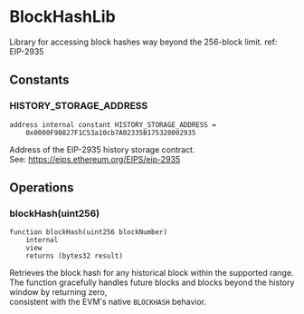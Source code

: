 # BlockHashLib

Library for accessing block hashes way beyond the 256-block limit. ref: EIP-2935






<!-- customintro:start --><!-- customintro:end -->

## Constants

### HISTORY_STORAGE_ADDRESS

```solidity
address internal constant HISTORY_STORAGE_ADDRESS =
    0x0000F90827F1C53a10cb7A02335B175320002935
```

Address of the EIP-2935 history storage contract.   
See: https://eips.ethereum.org/EIPS/eip-2935

## Operations

### blockHash(uint256)

```solidity
function blockHash(uint256 blockNumber)
    internal
    view
    returns (bytes32 result)
```

Retrieves the block hash for any historical block within the supported range.   
The function gracefully handles future blocks and blocks beyond the history window by returning zero,   
consistent with the EVM's native `BLOCKHASH` behavior.